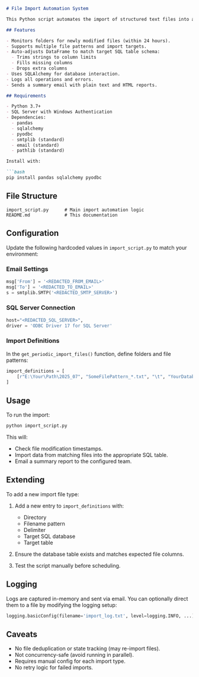 ````markdown
# File Import Automation System

This Python script automates the import of structured text files into a Microsoft SQL Server database. It is designed for use in operational environments where recurring data drops (e.g., monthly vendor reports) need to be ingested, validated, and logged.

## Features

- Monitors folders for newly modified files (within 24 hours).
- Supports multiple file patterns and import targets.
- Auto-adjusts DataFrame to match target SQL table schema:
  - Trims strings to column limits
  - Fills missing columns
  - Drops extra columns
- Uses SQLAlchemy for database interaction.
- Logs all operations and errors.
- Sends a summary email with plain text and HTML reports.

## Requirements

- Python 3.7+
- SQL Server with Windows Authentication
- Dependencies:
  - pandas
  - sqlalchemy
  - pyodbc
  - smtplib (standard)
  - email (standard)
  - pathlib (standard)

Install with:

```bash
pip install pandas sqlalchemy pyodbc
````

## File Structure

```
import_script.py      # Main import automation logic
README.md             # This documentation
```

## Configuration

Update the following hardcoded values in `import_script.py` to match your environment:

### Email Settings

```python
msg['From'] = '<REDACTED_FROM_EMAIL>'
msg['To'] = '<REDACTED_TO_EMAIL>'
s = smtplib.SMTP('<REDACTED_SMTP_SERVER>')
```

### SQL Server Connection

```python
host="<REDACTED_SQL_SERVER>",
driver = 'ODBC Driver 17 for SQL Server'
```

### Import Definitions

In the `get_periodic_import_files()` function, define folders and file patterns:

```python
import_definitions = [
    [r"E:\Your\Path\2025_07", "SomeFilePattern_*.txt", "\t", "YourDatabase", "YourTable"]
]
```

## Usage

To run the import:

```bash
python import_script.py
```

This will:

* Check file modification timestamps.
* Import data from matching files into the appropriate SQL table.
* Email a summary report to the configured team.

## Extending

To add a new import file type:

1. Add a new entry to `import_definitions` with:

   * Directory
   * Filename pattern
   * Delimiter
   * Target SQL database
   * Target table
2. Ensure the database table exists and matches expected file columns.
3. Test the script manually before scheduling.

## Logging

Logs are captured in-memory and sent via email. You can optionally direct them to a file by modifying the logging setup:

```python
logging.basicConfig(filename='import_log.txt', level=logging.INFO, ...)
```

## Caveats

* No file deduplication or state tracking (may re-import files).
* Not concurrency-safe (avoid running in parallel).
* Requires manual config for each import type.
* No retry logic for failed imports.
